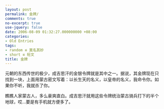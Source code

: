 ```yaml
---
layout: post
permalink: 金牌/
comments: true
no-excerpt: true
use-jquery: false
date: 2006-08-09 01:32:27.000000000 +08:00
categories:
- Old Entries
tags:
- random ≌ 莫名其妙
- short ≌ 短文
title: 金牌
---
```

元朝的东西传世的极少，成吉思汗的金银令牌就是其中之一。据说，其金牌现在只找到一块，上面用蒙古密文写着：以长生天的名义，以皇帝的名义，我命令你。如果你不听，我就杀了你。

瞧瞧人家蒙古人，多么豪爽直白。成吉思汗就用这些令牌统治蒙古骑兵打下的半个地球，哎…要是有手机就方便多了。
